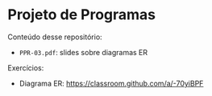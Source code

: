 # Projeto de Programas

Conteúdo desse repositório:

- `PPR-03.pdf`: slides sobre diagramas ER

Exercícios:

- Diagrama ER: https://classroom.github.com/a/-70yiBPF
